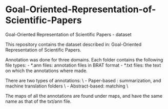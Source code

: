 # Goal-Oriented-Representation-of-Scientific-Papers
Goal-Oriented Representation of Scientific Papers - dataset


This repository contains the dataset described in: Goal-Oriented Representation of Scientific Papers.

Annotation was done for three domains. Each folder contains the following file types: 
	- *.ann files: annotation files in BRAT format 
	- *.txt files: the text on which the annotations where made.
	
There are two types of annotations: \\
	- Paper-based : summarization, and machine translation folders \\
	- Abstract-based: matching \\

The maps of all the annotations are found under maps, and have the same name as that of the txt/ann file.


